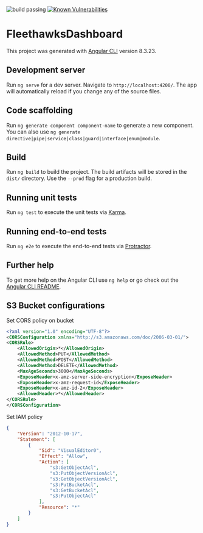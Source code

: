 ![build passing](https://codebuild.us-east-2.amazonaws.com/badges?uuid=eyJlbmNyeXB0ZWREYXRhIjoia1JFWE05cVozNEdYd21mKzJ4MmxRUXpBa2JacWZCbUs4c3RlMGptZnk1NjU2dGFWNTE5dXVhdUV0Zm1XeTNCQTlDYklwYWhrQmdPMkVLU2NHQ3JBeWZvPSIsIml2UGFyYW1ldGVyU3BlYyI6IlNjYjUzUEdBNUtNa0k0aTUiLCJtYXRlcmlhbFNldFNlcmlhbCI6MX0%3D&branch=develop)
[![Known Vulnerabilities](https://snyk.io/package/npm/snyk/badge.svg)](https://snyk.io/package/npm/snyk)


# FleethawksDashboard

This project was generated with [Angular CLI](https://github.com/angular/angular-cli) version 8.3.23.

## Development server

Run `ng serve` for a dev server. Navigate to `http://localhost:4200/`. The app will automatically reload if you change any of the source files.

## Code scaffolding

Run `ng generate component component-name` to generate a new component. You can also use `ng generate directive|pipe|service|class|guard|interface|enum|module`.

## Build

Run `ng build` to build the project. The build artifacts will be stored in the `dist/` directory. Use the `--prod` flag for a production build.

## Running unit tests

Run `ng test` to execute the unit tests via [Karma](https://karma-runner.github.io).

## Running end-to-end tests

Run `ng e2e` to execute the end-to-end tests via [Protractor](http://www.protractortest.org/).

## Further help

To get more help on the Angular CLI use `ng help` or go check out the [Angular CLI README](https://github.com/angular/angular-cli/blob/master/README.md).


## S3 Bucket configurations

Set CORS policy on bucket
```xml
<?xml version="1.0" encoding="UTF-8"?>
<CORSConfiguration xmlns="http://s3.amazonaws.com/doc/2006-03-01/">
<CORSRule>
    <AllowedOrigin>*</AllowedOrigin>
    <AllowedMethod>PUT</AllowedMethod>
    <AllowedMethod>POST</AllowedMethod>
    <AllowedMethod>DELETE</AllowedMethod>
    <MaxAgeSeconds>3000</MaxAgeSeconds>
    <ExposeHeader>x-amz-server-side-encryption</ExposeHeader>
    <ExposeHeader>x-amz-request-id</ExposeHeader>
    <ExposeHeader>x-amz-id-2</ExposeHeader>
    <AllowedHeader>*</AllowedHeader>
</CORSRule>
</CORSConfiguration>
```

Set IAM policy
```json
{
    "Version": "2012-10-17",
    "Statement": [
        {
            "Sid": "VisualEditor0",
            "Effect": "Allow",
            "Action": [
                "s3:GetObjectAcl",
                "s3:PutObjectVersionAcl",
                "s3:GetObjectVersionAcl",
                "s3:PutBucketAcl",
                "s3:GetBucketAcl",
                "s3:PutObjectAcl"
            ],
            "Resource": "*"
        }
    ]
}

```

